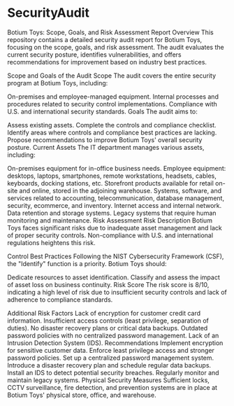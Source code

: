 # SecurityAudit

Botium Toys: Scope, Goals, and Risk Assessment Report
Overview
This repository contains a detailed security audit report for Botium Toys, focusing on the scope, goals, and risk assessment. The audit evaluates the current security posture, identifies vulnerabilities, and offers recommendations for improvement based on industry best practices.

Scope and Goals of the Audit
Scope
The audit covers the entire security program at Botium Toys, including:

On-premises and employee-managed equipment.
Internal processes and procedures related to security control implementations.
Compliance with U.S. and international security standards.
Goals
The audit aims to:

Assess existing assets.
Complete the controls and compliance checklist.
Identify areas where controls and compliance best practices are lacking.
Propose recommendations to improve Botium Toys' overall security posture.
Current Assets
The IT department manages various assets, including:

On-premises equipment for in-office business needs.
Employee equipment: desktops, laptops, smartphones, remote workstations, headsets, cables, keyboards, docking stations, etc.
Storefront products available for retail on-site and online, stored in the adjoining warehouse.
Systems, software, and services related to accounting, telecommunication, database management, security, ecommerce, and inventory.
Internet access and internal network.
Data retention and storage systems.
Legacy systems that require human monitoring and maintenance.
Risk Assessment
Risk Description
Botium Toys faces significant risks due to inadequate asset management and lack of proper security controls. Non-compliance with U.S. and international regulations heightens this risk.

Control Best Practices
Following the NIST Cybersecurity Framework (CSF), the "Identify" function is a priority. Botium Toys should:

Dedicate resources to asset identification.
Classify and assess the impact of asset loss on business continuity.
Risk Score
The risk score is 8/10, indicating a high level of risk due to insufficient security controls and lack of adherence to compliance standards.

Additional Risk Factors
Lack of encryption for customer credit card information.
Insufficient access controls (least privilege, separation of duties).
No disaster recovery plans or critical data backups.
Outdated password policies with no centralized password management.
Lack of an Intrusion Detection System (IDS).
Recommendations
Implement encryption for sensitive customer data.
Enforce least privilege access and stronger password policies.
Set up a centralized password management system.
Introduce a disaster recovery plan and schedule regular data backups.
Install an IDS to detect potential security breaches.
Regularly monitor and maintain legacy systems.
Physical Security Measures
Sufficient locks, CCTV surveillance, fire detection, and prevention systems are in place at Botium Toys' physical store, office, and warehouse.
